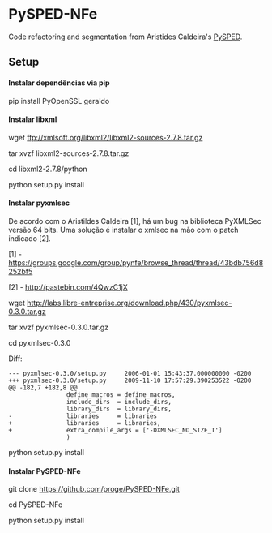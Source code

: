 PySPED-NFe
==========

Code refactoring and segmentation from Aristides Caldeira's [PySPED](https://github.com/aricaldeira/PySPED).

Setup
-----

#### Instalar dependências via pip

pip install PyOpenSSL geraldo

#### Instalar libxml

wget ftp://xmlsoft.org/libxml2/libxml2-sources-2.7.8.tar.gz

tar xvzf libxml2-sources-2.7.8.tar.gz

cd libxml2-2.7.8/python

python setup.py install

#### Instalar pyxmlsec

De acordo com o Aristildes Caldeira [1], há um bug na biblioteca PyXMLSec versão 64 bits.
Uma solução é instalar o xmlsec na mão com o patch indicado [2].

[1] - https://groups.google.com/group/pynfe/browse_thread/thread/43bdb756d8252bf5

[2] - http://pastebin.com/4QwzC1jX

wget http://labs.libre-entreprise.org/download.php/430/pyxmlsec-0.3.0.tar.gz

tar xvzf pyxmlsec-0.3.0.tar.gz

cd pyxmlsec-0.3.0

Diff:
```
--- pyxmlsec-0.3.0/setup.py     2006-01-01 15:43:37.000000000 -0200
+++ pyxmlsec-0.3.0/setup.py     2009-11-10 17:57:29.390253522 -0200
@@ -182,7 +182,8 @@
                define_macros = define_macros,
                include_dirs  = include_dirs,
                library_dirs  = library_dirs,
-               libraries     = libraries
+               libraries     = libraries,
+               extra_compile_args = ['-DXMLSEC_NO_SIZE_T']
                )
```

python setup.py install


#### Instalar PySPED-NFe

git clone https://github.com/proge/PySPED-NFe.git

cd PySPED-NFe

python setup.py install
